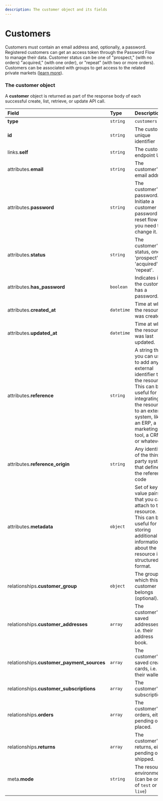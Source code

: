 ```yaml
---
description: The customer object and its fields
---
```


# Customers

Customers must contain an email address and, optionally, a password. Registered customers can get an access token through the Password Flow to manage their data. Customer status can be one of "prospect," (with no orders) "acquired," (with one order), or "repeat" (with two or more orders). Customers can be associated with groups to get access to the related private markets ([learn more](https://docs.commercelayer.io/api/resources/customer_groups)).


### The customer object

A **customer** object is returned as part of the response body of each successful create, list, retrieve, or update API call.

| Field | Type | Description |
| :--- | :--- | :--- |
| **type** | `string` | `customers` |
| **id** | `string` | The customer unique identifier |
| links.**self** | `string` | The customer endpoint URL |
| attributes.**email** | `string` | The customer's email address |
| attributes.**password** | `string` | The customer's password. Initiate a customer password reset flow if you need to change it. |
| attributes.**status** | `string` | The customer's status, one of 'prospect', 'acquired', or 'repeat'. |
| attributes.**has_password** | `boolean` | Indicates if the customer has a password. |
| attributes.**created_at** | `datetime` | Time at which the resource was created. |
| attributes.**updated_at** | `datetime` | Time at which the resource was last updated. |
| attributes.**reference** | `string` | A string that you can use to add any external identifier to the resource. This can be useful for integrating the resource to an external system, like an ERP, a marketing tool, a CRM, or whatever. |
| attributes.**reference_origin** | `string` | Any identifier of the third party system that defines the reference code |
| attributes.**metadata** | `object` | Set of key-value pairs that you can attach to the resource. This can be useful for storing additional information about the resource in a structured format. |
| relationships.**customer_group** | `object` | The group to which this customer belongs (optional). |
| relationships.**customer_addresses** | `array` | The customer's saved addresses, i.e. their address book. |
| relationships.**customer_payment_sources** | `array` | The customer's saved creadit cards, i.e. their wallet. |
| relationships.**customer_subscriptions** | `array` | The customer's subscriptions. |
| relationships.**orders** | `array` | The customer's orders, either pending or placed. |
| relationships.**returns** | `array` | The customer's returns, either pending or shipped. |
| meta.**mode** | `string` | The resource environment \(can be one of `test` or `live`\) |


